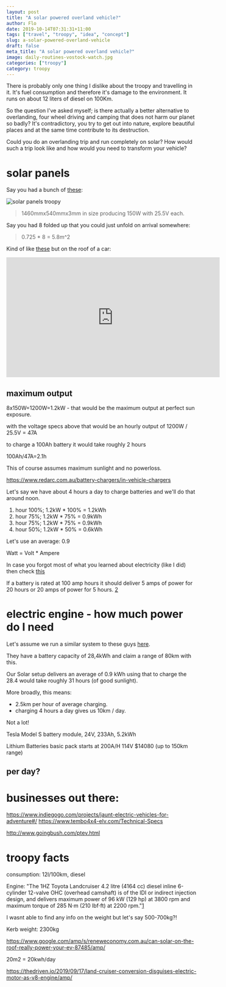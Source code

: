 ```yaml
---
layout: post
title: "A solar powered overland vehicle?"
author: Flo
date: 2019-10-14T07:31:31+11:00
tags: ["travel", "troopy", "idea", "concept"]
slug: a-solar-powered-overland-vehicle
draft: false
meta_title: "A solar powered overland vehicle?"
image: daily-routines-vostock-watch.jpg
categories: ["troopy"]
category: troopy
---
```


There is probably only one thing I dislike about the troopy and travelling in it. It's fuel consumption and therefore it's damage to the environment. It runs on about 12 liters of diesel on 100Km.

So the question I've asked myself; is there actually a better alternative to overlanding, four wheel driving and camping that does not harm our planet so badly? It's contradictory, you try to get out into nature, explore beautiful places and at the same time contribute to its destruction.

Could you do an overlanding trip and run completely on solar? How would such a trip look like and how would you need to transform your vehicle?

# solar panels

Say you had a bunch of [these](https://offroadliving.com.au/products/150w-allspark-flexible-solar-panel):

![solar panels troopy](./troopy-solar-panels.jpg)

> 1460mmx540mmx3mm in size producing 150W with 25.5V each.

Say you had 8 folded up that you could just unfold on arrival somewhere:

> 0.725 * 8 = 5.8m^2

Kind of like [these](https://smartflower.com/) but on the roof of a car:

<iframe width="560" height="315" src="https://www.youtube.com/embed/1SqdssSINiM" frameborder="0" allow="accelerometer; autoplay; encrypted-media; gyroscope; picture-in-picture" allowfullscreen></iframe>

## maximum output
8x150W=1200W=1.2kW - that would be the maximum output at perfect sun exposure.

with the voltage specs above that would be an hourly output of
1200W / 25.5V = 47A

to charge a 100Ah battery it would take roughly 2 hours

100Ah/47A=2.1h

This of course assumes maximum sunlight and no powerloss.



https://www.redarc.com.au/battery-chargers/in-vehicle-chargers

Let's say we have about 4 hours a day to charge batteries and we'll do that around noon.

1. hour 100%; 1.2kW * 100% = 1.2kWh
2. hour 75%; 1.2kW * 75% = 0.9kWh
3. hour 75%; 1.2kW * 75% = 0.9kWh
4. hour 50%; 1.2kW * 50% = 0.6kWh

Let's use an average: 0.9



Watt = Volt * Ampere

In case you forgot most of what you learned about electricity (like I did) then check [this](https://www.solarquotes.com.au/how-does-solar-power-work/how-much-power-do-i-need/)

If a battery is rated at 100 amp hours it should deliver 5 amps of power for 20 hours or 20 amps of power for 5 hours. [2](https://itechworld.com.au/blogs/learn/102204998-how-to-calculate-your-solar-power-requirements)

# electric engine - how much power do I need

Let's assume we run a similar system to these guys [here](https://www.tembo4x4-elv.com/Technical-Specs). 

They have a battery capacity of 28,4kWh and claim a range of 80km with this.

Our Solar setup delivers an average of 0.9 kWh using that to charge the 28.4 would take roughly 31 hours (of good sunlight).

More broadly, this means:

- 2.5km per hour of average charging.
- charging 4 hours a day gives us 10km / day.

Not a lot!

Tesla Model S battery module, 24V, 233Ah, 5.2kWh


Lithium Batteries basic pack starts at 200A/H 114V $14080 (up to 150km range) 

## per day?

# businesses out there:

https://www.indiegogo.com/projects/jaunt-electric-vehicles-for-adventure#/
https://www.tembo4x4-elv.com/Technical-Specs

http://www.goingbush.com/ptev.html


# troopy facts

consumption: 12l/100km, diesel

Engine: "The 1HZ Toyota Landcruiser 4.2 litre (4164 cc) diesel inline 6-cylinder 12-valve OHC (overhead camshaft) is of the IDI or indirect injection design, and delivers maximum power of 96 kW (129 hp) at 3800 rpm and maximum torque of 285 N⋅m (210 lbf⋅ft) at 2200 rpm."[1](https://en.wikipedia.org/wiki/Toyota_HZ_engine)

I wasnt able to find any info on the weight but let's say 500-700kg?!

Kerb weight: 2300kg

https://www.google.com/amp/s/reneweconomy.com.au/can-solar-on-the-roof-really-power-your-ev-87485/amp/

20m2 = 20kwh/day

https://thedriven.io/2019/09/17/land-cruiser-conversion-disguises-electric-motor-as-v8-engine/amp/

